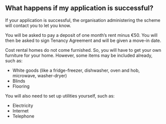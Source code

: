 ##  What happens if my application is successful?

If your application is successful, the organisation administering the scheme
will contact you to let you know.

You will be asked to pay a deposit of one month’s rent minus €50. You will
then be asked to sign Tenancy Agreement and will be given a move-in date.

Cost rental homes do not come furnished. So, you will have to get your own
furniture for your home. However, some items may be included already, such as:

  * White goods (like a fridge-freezer, dishwasher, oven and hob, microwave, washer-dryer) 
  * Blinds 
  * Flooring 

You will also need to set up utilities yourself, such as:

  * Electricity 
  * Internet 
  * Telephone 
